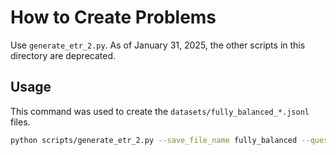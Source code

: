 # How to Create Problems

Use `generate_etr_2.py`. As of January 31, 2025, the other scripts in this directory are deprecated.

## Usage

This command was used to create the `datasets/fully_balanced_*.jsonl` files.

```bash
python scripts/generate_etr_2.py --save_file_name fully_balanced --question_type=all --generate_function=random_etr_problem -n 360 --balance_num_atoms --num_atoms_set 3 4 5 6 7 8 9 10 11 12 13 14 15 16 17 18 19 20 --balance
```